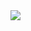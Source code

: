 <img src="https://capsule-render.vercel.app/api?type=waving&color=auto&height=200&section=header&text=Bakhwee's Github&fontSize=90" />
